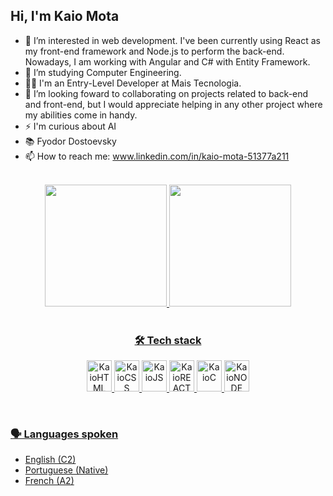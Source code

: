 ## Hi, I'm Kaio Mota

- 👀 I’m interested in web development. I've been currently using React as my front-end framework and Node.js to perform the back-end. Nowadays, I am working with Angular and C# with Entity Framework.
- 🌱 I’m studying Computer Engineering.
- 👨‍🏫 I'm an Entry-Level Developer at Mais Tecnologia.
- 🤝 I’m looking foward to collaborating on projects related to back-end and front-end, but I would appreciate helping in any other project where my abilities come in handy.
- ⚡ I'm curious about AI
- 📚 Fyodor Dostoevsky
- 📫 How to reach me: www.linkedin.com/in/kaio-mota-51377a211

<br>
<div align="center">
  <a href="https://github.com/kaio-mota18">
  <img height="195em" src="https://github-readme-stats-sigma-five.vercel.app/api/?username=kaio-mota18&layout=compact&show_icons=true&theme=solarized-dark"/>
  <img height="195em" src="https://github-readme-stats-sigma-five.vercel.app/api/top-langs/?username=kaio-mota18&layout=compact&langs_count=16&theme=solarized-dark"/>
<div/><br>

<h3 align="center"> 🛠️ Tech stack </h3>
    
<div display="block" align="center">
  <img width="40" height="50" alt="KaioHTML" src="https://cdn.jsdelivr.net/gh/devicons/devicon/icons/html5/html5-original.svg" />
  <img  width="40" height="50" alt="KaioCSS" src="https://cdn.jsdelivr.net/gh/devicons/devicon/icons/css3/css3-original.svg"/>
  <img  width="40" height="50" alt="KaioJS" src="https://cdn.jsdelivr.net/gh/devicons/devicon/icons/javascript/javascript-original.svg" />
  <img  width="40" height="50" alt="KaioREACT" src="https://cdn.jsdelivr.net/gh/devicons/devicon/icons/react/react-original-wordmark.svg" />
  <img  width="40" height="50" alt="KaioC" src="https://cdn.jsdelivr.net/gh/devicons/devicon/icons/c/c-plain.svg" />  
  <img  width="40" height="50" alt="KaioNODE" src="https://cdn.jsdelivr.net/gh/devicons/devicon/icons/mongodb/mongodb-original-wordmark.svg" />
  
<div/>
  
<br><h3 align="start">🗣 Languages spoken</h3>
<div align="start" font-size="16"> 
  <ul>
    <li>English  (C2)</li>
    <li>Portuguese (Native)</li>
    <li>French (A2)</li>

  <ul/> 
<div/>

